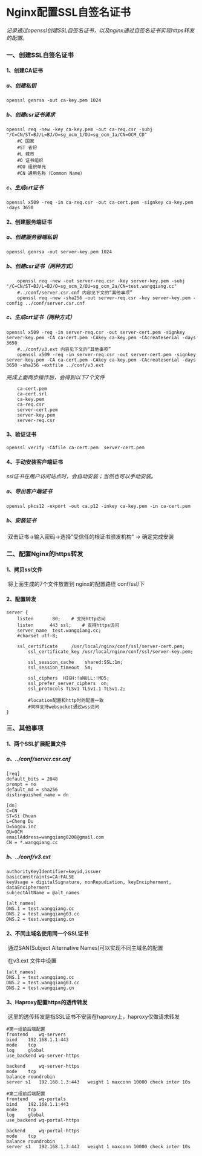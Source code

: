 # Nginx配置SSL自签名证书

*记录通过openssl创建SSL自签名证书，以及nginx通过自签名证书实现https转发的配置。*

### 一、创建SSL自签名证书
#### 1、创建CA证书

##### a、创建私钥

```shell
openssl genrsa -out ca-key.pem 1024
```

##### b、创建csr证书请求

```shell
openssl req -new -key ca-key.pem -out ca-req.csr -subj "/C=CN/ST=BJ/L=BJ/O=sg_ocm_1/OU=sg_ocm_1a/CN=OCM_CD"
    #C 国家
    #ST 省份
    #L 城市
    #O 证书组织
    #OU 组织单元
    #CN 通用名称（Common Name）
```

##### c、生成crt证书

```shell
openssl x509 -req -in ca-req.csr -out ca-cert.pem -signkey ca-key.pem -days 3650
```

#### 2、创建服务端证书

##### a、创建服务器端私钥

```shell
openssl genrsa -out server-key.pem 1024
```

##### b、创建csr证书（两种方式）

```shell
    openssl req -new -out server-req.csr -key server-key.pem -subj "/C=CN/ST=BJ/L=BJ/O=sg_ocm_2/OU=sg_ocm_2a/CN=test.wangqiang.cc"
    #../conf/server.csr.cnf 内容见下文的“其他事项”
    openssl req -new -sha256 -out server-req.csr -key server-key.pem -config ../conf/server.csr.cnf
```

##### c、生成crt证书（两种方式）

```shell
openssl x509 -req -in server-req.csr -out server-cert.pem -signkey server-key.pem -CA ca-cert.pem -CAkey ca-key.pem -CAcreateserial -days 3650
    #../conf/v3.ext 内容见下文的“其他事项”
    openssl x509 -req -in server-req.csr -out server-cert.pem -signkey server-key.pem -CA ca-cert.pem -CAkey ca-key.pem -CAcreateserial -days 3650 -sha256 -extfile ../conf/v3.ext
```

*完成上面两步操作后，会得到以下7个文件*

```shell
    ca-cert.pem
    ca-cert.srl
    ca-key.pem
    ca-req.csr
    server-cert.pem
    server-key.pem
    server-req.csr
```

#### 3、验证证书

```shell
openssl verify -CAfile ca-cert.pem  server-cert.pem
```

#### 4、手动安装客户端证书

*ssl证书在用户访问站点时，会自动安装；当然也可以手动安装。*

##### a、导出客户端证书

```
openssl pkcs12 -export -out ca.p12 -inkey ca-key.pem -in ca-cert.pem
```

##### b、安装证书

​    双击证书->输入密码->选择"受信任的根证书颁发机构" -> 确定完成安装

### 二、配置Nginx的https转发

#### 1、拷贝ssl文件

​    将上面生成的7个文件放置到 nginx的配置路径 conf/ssl/下

#### 2、配置转发

```nginx
server {
	listen       80;    # 支持http访问
	listen      443 ssl;    # 支持https访问
	server_name  test.wangqiang.cc;
	#charset utf-8;

	ssl_certificate     /usr/local/nginx/conf/ssl/server-cert.pem;
    	ssl_certificate_key /usr/local/nginx/conf/ssl/server-key.pem;
    
        ssl_session_cache    shared:SSL:1m;
        ssl_session_timeout  5m;
    
        ssl_ciphers  HIGH:!aNULL:!MD5;
        ssl_prefer_server_ciphers  on;
        ssl_protocols TLSv1 TLSv1.1 TLSv1.2;
    
        #location配置和http时的配置一致
    	#同样支持websocket通过wss访问
}
```

### 三、其他事项

#### 1、两个SSL扩展配置文件

 ##### a、../conf/server.csr.cnf

```shell
[req]
default_bits = 2048
prompt = no
default_md = sha256
distinguished_name = dn

[dn]
C=CN
ST=Si Chuan
L=Cheng Du
O=Sogou.inc
OU=OCM
emailAddress=wangqiang0208@gmail.com
CN = *.wangqiang.cc
```

##### b、../conf/v3.ext

```shell
authorityKeyIdentifier=keyid,issuer
basicConstraints=CA:FALSE
keyUsage = digitalSignature, nonRepudiation, keyEncipherment, dataEncipherment
subjectAltName = @alt_names

[alt_names]
DNS.1 = test.wangqiang.cc
DNS.2 = test.wangqiang03.cc
DNS.2 = test.wangqiang.cn
```

#### 2、不同主域名使用同一个SSL证书

​    通过SAN(Subject Alternative Names)可以实现不同主域名的配置

​    在v3.ext 文件中设置

```shell
[alt_names]
DNS.1 = test.wangqiang.cc
DNS.2 = test.wangqiang03.cc
DNS.2 = test.wangqiang.cn
```

#### 3、Haproxy配置https的透传转发

​    这里的透传转发是指SSL证书不安装在haproxy上，haproxy仅做请求转发

```shell
#第一组前后端配置
frontend    wq-servers
bind    192.168.1.1:443
mode    tcp
log     global
use_backend wq-server-https

backend     wq-server-https
mode    tcp
balance roundrobin
server s1   192.168.1.3:443   weight 1 maxconn 10000 check inter 10s

#第二组前后端配置
frontend    wq-portals
bind    192.168.1.1:443
mode    tcp
log     global
use_backend wq-portal-https

backend     wq-portal-https
mode    tcp
balance roundrobin
server s1   192.168.1.3:443   weight 1 maxconn 10000 check inter 10s
```

